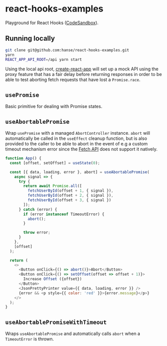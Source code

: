 # react-hooks-examples

Playground for React Hooks ([CodeSandbox](https://codesandbox.io/s/github/hanse/react-hooks-examples)).

## Running locally

```bash
git clone git@github.com:hanse/react-hooks-examples.git
yarn
REACT_APP_API_ROOT=/api yarn start
```

Using the local api root, [create-react-app]() will set up a mock API using the proxy feature that has a fair delay before returning responses in order to be able to test aborting fetch requests that have lost a `Promise.race`.

## `usePromise`

Basic primitive for dealing with Promise states.

## `useAbortablePromise`

Wrap `usePromise` with a managed `AbortController` instance. `abort` will automatically be called in the `useEffect` cleanup function, but is also provided to the caller to be able to abort in the event of e.g a custom timeout mechanism error since the [Fetch API]() does not support it natively.

```js
function App() {
  const [offset, setOffset] = useState(0);

  const [{ data, loading, error }, abort] = useAbortablePromise(
    async signal => {
      try {
        return await Promise.all([
          fetchUserById(offset + 1, { signal }),
          fetchUserById(offset + 2, { signal }),
          fetchUserById(offset + 3, { signal })
        ]);
      } catch (error) {
        if (error instanceof TimeoutError) {
          abort();
        }

        throw error;
      }
    },
    [offset]
  );

  return (
    <>
      <Button onClick={() => abort()}>Abort</Button>
      <Button onClick={() => setOffset(offset => offset + 1)}>
        Increase Offset ({offset})
      </Button>
      <JsonPrettyPrinter value={{ data, loading, error }} />
      {error && <p style={{ color: 'red' }}>{error.message}</p>}
    </>
  );
}
```

## `useAbortablePromiseWithTimeout`

Wraps `useAbortablePromise` and automatically calls `abort` when a `TimeoutError` is thrown.
